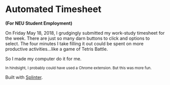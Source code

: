 # Automated Timesheet
**(For NEU Student Employment)**

On Friday May 18, 2018, I grudgingly submitted my work-study timesheet for the week. There are just so many
darn buttons to click and options to select. The four minutes I take filling it out could be spent on more productive activities...like a game of Tetris Battle.

So I made my computer do it for me.

<sub>In hindsight, I probably could have used a Chrome extension. But this was more fun.</sub>

Built with [Splinter](https://splinter.readthedocs.io/en/latest/index.html).

